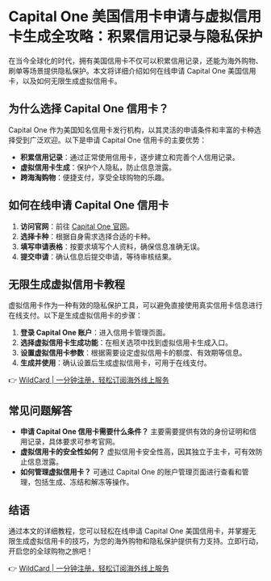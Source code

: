 # Capital One 美国信用卡申请与虚拟信用卡生成全攻略：积累信用记录与隐私保护

在当今全球化的时代，拥有美国信用卡不仅可以积累信用记录，还能为海外购物、刷单等场景提供隐私保护。本文将详细介绍如何在线申请 Capital One 美国信用卡，以及如何无限生成虚拟信用卡。

## 为什么选择 Capital One 信用卡？

Capital One 作为美国知名信用卡发行机构，以其灵活的申请条件和丰富的卡种选择受到广泛欢迎。以下是申请 Capital One 信用卡的主要优势：

- **积累信用记录**：通过正常使用信用卡，逐步建立和完善个人信用记录。
- **虚拟信用卡生成**：保护个人隐私，防止信息泄露。
- **跨海淘购物**：便捷支付，享受全球购物的乐趣。

## 如何在线申请 Capital One 信用卡

1. **访问官网**：前往 [Capital One 官网](https://www.capitalone.com/)。
2. **选择卡种**：根据自身需求选择合适的卡种。
3. **填写申请表格**：按要求填写个人资料，确保信息准确无误。
4. **提交申请**：确认信息后提交申请，等待审核结果。

## 无限生成虚拟信用卡教程

虚拟信用卡作为一种有效的隐私保护工具，可以避免直接使用真实信用卡信息进行在线支付。以下是生成虚拟信用卡的步骤：

1. **登录 Capital One 账户**：进入信用卡管理页面。
2. **选择虚拟信用卡生成功能**：在相关选项中找到虚拟信用卡生成入口。
3. **设置虚拟信用卡参数**：根据需要设定虚拟信用卡的额度、有效期等信息。
4. **生成并使用**：确认设置后生成虚拟信用卡，可用于在线支付。

👉 [WildCard | 一分钟注册，轻松订阅海外线上服务](https://bbtdd.com/WildCard)

## 常见问题解答

- **申请 Capital One 信用卡需要什么条件？** 主要需要提供有效的身份证明和信用记录，具体要求可参考官网。
- **虚拟信用卡的安全性如何？** 虚拟信用卡安全性高，因其独立于主卡，可有效防止信息泄露。
- **如何管理虚拟信用卡？** 可通过 Capital One 的账户管理页面进行查看和管理，包括生成、冻结和解冻等操作。

## 结语

通过本文的详细教程，您可以轻松在线申请 Capital One 美国信用卡，并掌握无限生成虚拟信用卡的技巧，为您的海外购物和隐私保护提供有力支持。立即行动，开启您的全球购物之旅吧！

👉 [WildCard | 一分钟注册，轻松订阅海外线上服务](https://bbtdd.com/WildCard)
